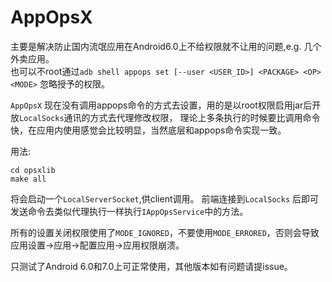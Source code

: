 # AppOpsX
主要是解决防止国内流氓应用在Android6.0上不给权限就不让用的问题,e.g. 几个外卖应用。   
也可以不root通过`adb shell appops set [--user <USER_ID>] <PACKAGE> <OP> <MODE>` 忽略授予的权限。

`AppOpsX` 现在没有调用appops命令的方式去设置，用的是以root权限启用jar后开放`LocalSocks`通讯的方式去代理修改权限，
理论上多条执行的时候要比调用命令快，在应用内使用感觉会比较明显，当然底层和appops命令实现一致。

用法:
```
cd opsxlib
make all
```
将会启动一个`LocalServerSocket`,供client调用。
前端连接到`LocalSocks` 后即可发送命令去类似代理执行一样执行`IAppOpsService`中的方法。

所有的设置关闭权限使用了`MODE_IGNORED`，不要使用`MODE_ERRORED`，否则会导致应用设置->应用->配置应用->应用权限崩溃。

只测试了Android 6.0和7.0上可正常使用，其他版本如有问题请提issue。
